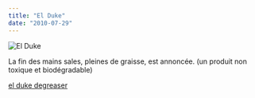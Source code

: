 ```yaml
---
title: "El Duke"
date: "2010-07-29"
---
```


![](http://www.guidoline.com/wp-content/uploads/2010/07/front1-610x552.jpg "El Duke")

La fin des mains sales, pleines de graisse, est annoncée. (un produit non toxique et biodégradable)

[el duke degreaser](http://www.eldukedegreaser.com)
